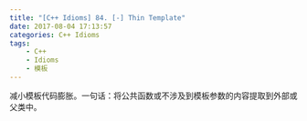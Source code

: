```yaml
---
title: "[C++ Idioms] 84. [-] Thin Template"
date: 2017-08-04 17:13:57
categories: C++ Idioms
tags:
    - C++
    - Idioms
    - 模板
---
```

减小模板代码膨胀。<!--more-->一句话：将公共函数或不涉及到模板参数的内容提取到外部或父类中。
